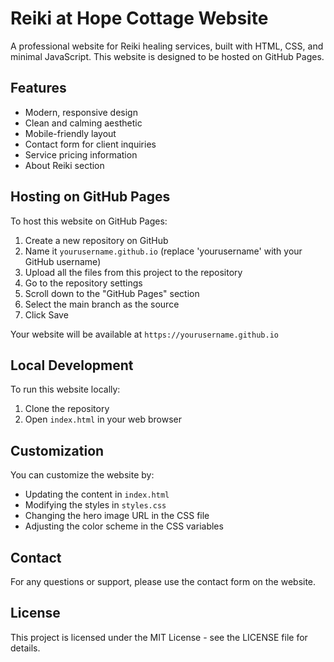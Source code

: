 # Reiki at Hope Cottage Website

A professional website for Reiki healing services, built with HTML, CSS, and minimal JavaScript. This website is designed to be hosted on GitHub Pages.

## Features

- Modern, responsive design
- Clean and calming aesthetic
- Mobile-friendly layout
- Contact form for client inquiries
- Service pricing information
- About Reiki section

## Hosting on GitHub Pages

To host this website on GitHub Pages:

1. Create a new repository on GitHub
2. Name it `yourusername.github.io` (replace 'yourusername' with your GitHub username)
3. Upload all the files from this project to the repository
4. Go to the repository settings
5. Scroll down to the "GitHub Pages" section
6. Select the main branch as the source
7. Click Save

Your website will be available at `https://yourusername.github.io`

## Local Development

To run this website locally:

1. Clone the repository
2. Open `index.html` in your web browser

## Customization

You can customize the website by:

- Updating the content in `index.html`
- Modifying the styles in `styles.css`
- Changing the hero image URL in the CSS file
- Adjusting the color scheme in the CSS variables

## Contact

For any questions or support, please use the contact form on the website.

## License

This project is licensed under the MIT License - see the LICENSE file for details. 